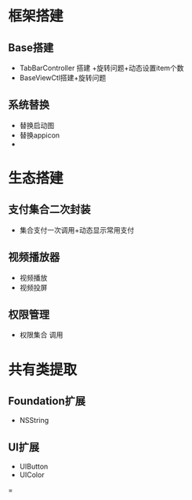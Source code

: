 # 框架搭建
## Base搭建
 -  TabBarController 搭建 +旋转问题+动态设置item个数
 -  BaseViewCtl搭建+旋转问题
## 系统替换
 - 替换启动图
 - 替换appicon
 - 
# 生态搭建
## 支付集合二次封装
- 集合支付一次调用+动态显示常用支付
## 视频播放器
- 视频播放
- 视频投屏
## 权限管理
- 权限集合 调用

# 共有类提取
## Foundation扩展
- NSString
## UI扩展
- UIButton
- UIColor



=
